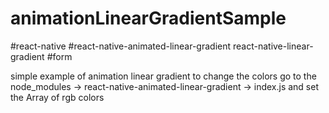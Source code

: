 # animationLinearGradientSample 
#react-native #react-native-animated-linear-gradient react-native-linear-gradient #form

simple example of animation linear gradient
to change the colors go to the node_modules -> react-native-animated-linear-gradient -> index.js and set the Array of rgb colors
